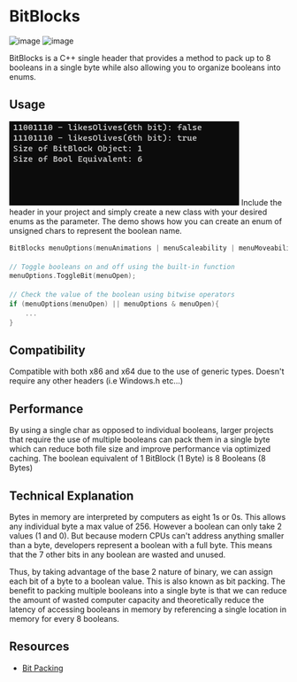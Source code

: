 # BitBlocks
![image](https://img.shields.io/badge/C%2B%2B-00599C?style=for-the-badge&logo=c%2B%2B&logoColor=white) ![image](https://img.shields.io/badge/Windows-0078D6?style=for-the-badge&logo=windows&logoColor=white)

 BitBlocks is a C++ single header that provides a method to pack up to 8 booleans in a single byte while also allowing you to organize booleans into enums.
 
## Usage
 ![banner](img/image.png)
Include the header in your project and simply create a new class with your desired enums as the parameter. The demo shows how you can create an enum of unsigned chars to represent the boolean name.

```cpp
BitBlocks menuOptions(menuAnimations | menuScaleability | menuMoveability | menuColor | menuOpen);

// Toggle booleans on and off using the built-in function
menuOptions.ToggleBit(menuOpen);

// Check the value of the boolean using bitwise operators
if (menuOptions(menuOpen) || menuOptions & menuOpen){
    ...
}
```

## Compatibility
Compatible with both x86 and x64 due to the use of generic types. Doesn't require any other headers (i.e Windows.h etc...)

## Performance
By using a single char as opposed to individual booleans, larger projects that require the use of multiple booleans can pack them in a single byte which can reduce both file size
and improve performance via optimized caching. The boolean equivalent of 1 BitBlock (1 Byte) is 8 Booleans (8 Bytes)

## Technical Explanation
Bytes in memory are interpreted by computers as eight 1s or 0s. This allows any individual byte a max value of 256. However a boolean can only take 2 values (1 and 0). 
But because modern CPUs can't address anything smaller than a byte, developers represent a boolean with a full byte. This means that the 7 other bits in any boolean are wasted 
and unused.

Thus, by taking advantage of the base 2 nature of binary, we can assign each bit of a byte to a boolean value. This is also known as bit packing.
The benefit to packing multiple booleans into a single byte is that we can reduce the amount of wasted computer capacity and theoretically reduce the latency
of accessing booleans in memory by referencing a single location in memory for every 8 booleans.

## Resources
- [Bit Packing]([https://learn.microsoft.com/en-us/windows/win32/debug/vectored-exception-handling](https://towardsdatascience.com/smart-way-of-storing-data-d22dd5077340)https://towardsdatascience.com/smart-way-of-storing-data-d22dd5077340)
